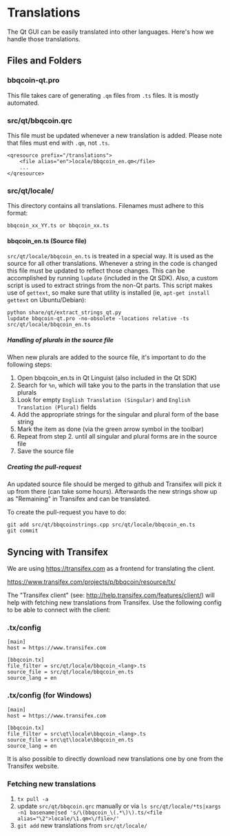 Translations
============

The Qt GUI can be easily translated into other languages. Here's how we
handle those translations.

Files and Folders
-----------------

### bbqcoin-qt.pro

This file takes care of generating `.qm` files from `.ts` files. It is mostly
automated.

### src/qt/bbqcoin.qrc

This file must be updated whenever a new translation is added. Please note that
files must end with `.qm`, not `.ts`.

    <qresource prefix="/translations">
        <file alias="en">locale/bbqcoin_en.qm</file>
        ...
    </qresource>

### src/qt/locale/

This directory contains all translations. Filenames must adhere to this format:

    bbqcoin_xx_YY.ts or bbqcoin_xx.ts

#### bbqcoin_en.ts (Source file)

`src/qt/locale/bbqcoin_en.ts` is treated in a special way. It is used as the
source for all other translations. Whenever a string in the code is changed
this file must be updated to reflect those changes. This can be accomplished
by running `lupdate` (included in the Qt SDK). Also, a custom script is used
to extract strings from the non-Qt parts. This script makes use of `gettext`,
so make sure that utility is installed (ie, `apt-get install gettext` on 
Ubuntu/Debian):

    python share/qt/extract_strings_qt.py
    lupdate bbqcoin-qt.pro -no-obsolete -locations relative -ts src/qt/locale/bbqcoin_en.ts
    
##### Handling of plurals in the source file

When new plurals are added to the source file, it's important to do the following steps:

1. Open bbqcoin_en.ts in Qt Linguist (also included in the Qt SDK)
2. Search for `%n`, which will take you to the parts in the translation that use plurals
3. Look for empty `English Translation (Singular)` and `English Translation (Plural)` fields
4. Add the appropriate strings for the singular and plural form of the base string
5. Mark the item as done (via the green arrow symbol in the toolbar)
6. Repeat from step 2. until all singular and plural forms are in the source file
7. Save the source file

##### Creating the pull-request

An updated source file should be merged to github and Transifex will pick it
up from there (can take some hours). Afterwards the new strings show up as "Remaining"
in Transifex and can be translated.

To create the pull-request you have to do:

    git add src/qt/bbqcoinstrings.cpp src/qt/locale/bbqcoin_en.ts
    git commit

Syncing with Transifex
----------------------

We are using https://transifex.com as a frontend for translating the client.

https://www.transifex.com/projects/p/bbqcoin/resource/tx/

The "Transifex client" (see: http://help.transifex.com/features/client/)
will help with fetching new translations from Transifex. Use the following
config to be able to connect with the client:

### .tx/config

    [main]
    host = https://www.transifex.com

    [bbqcoin.tx]
    file_filter = src/qt/locale/bbqcoin_<lang>.ts
    source_file = src/qt/locale/bbqcoin_en.ts
    source_lang = en
    
### .tx/config (for Windows)

    [main]
    host = https://www.transifex.com

    [bbqcoin.tx]
    file_filter = src\qt\locale\bbqcoin_<lang>.ts
    source_file = src\qt\locale\bbqcoin_en.ts
    source_lang = en

It is also possible to directly download new translations one by one from the Transifex website.

### Fetching new translations

1. `tx pull -a`
2. update `src/qt/bbqcoin.qrc` manually or via
   `ls src/qt/locale/*ts|xargs -n1 basename|sed 's/\(bbqcoin_\(.*\)\).ts/<file alias="\2">locale/\1.qm<\/file>/'`
3. `git add` new translations from `src/qt/locale/`
